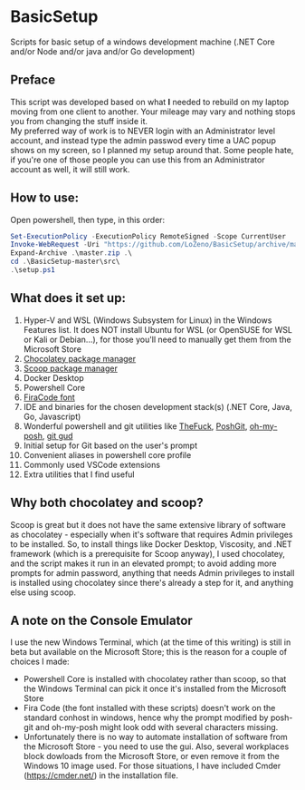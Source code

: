 # BasicSetup
Scripts for basic setup of a windows development machine (.NET Core and/or Node and/or java and/or Go development)

## Preface
This script was developed based on what **I** needed to rebuild on my laptop moving from one client to another. Your mileage may vary and nothing stops you from changing the stuff inside it.  
My preferred way of work is to NEVER login with an Administrator level account, and instead type the admin passwod every time a UAC popup shows on my screen, so I planned my setup around that. Some people hate, if you're one of those people you can use this from an Administrator account as well, it will still work.

## How to use: 
Open powershell, then type, in this order:
```powershell
Set-ExecutionPolicy -ExecutionPolicy RemoteSigned -Scope CurrentUser
Invoke-WebRequest -Uri "https://github.com/LoZeno/BasicSetup/archive/master.zip" -OutFile master.zip
Expand-Archive .\master.zip .\
cd .\BasicSetup-master\src\
.\setup.ps1
```

## What does it set up:

1. Hyper-V and WSL (Windows Subsystem for Linux) in the Windows Features list. It does NOT install Ubuntu for WSL (or OpenSUSE for WSL or Kali or Debian...), for those you'll need to manually get them from the Microsoft Store
1. [Chocolatey package manager](https://chocolatey.org/docs)
1. [Scoop package manager](https://github.com/lukesampson/scoop/wiki)
1. Docker Desktop
1. Powershell Core
1. [FiraCode font](https://github.com/tonsky/FiraCode)
1. IDE and binaries for the chosen development stack(s) (.NET Core, Java, Go, Javascript)
1. Wonderful powershell and git utilities like [TheFuck](https://github.com/nvbn/thefuck), [PoshGit](https://github.com/dahlbyk/posh-git), [oh-my-posh](https://github.com/JanDeDobbeleer/oh-my-posh), [git gud](https://github.com/fsufitch/git-gud)
1. Initial setup for Git based on the user's prompt
1. Convenient aliases in powershell core profile
1. Commonly used VSCode extensions
1. Extra utilities that I find useful

## Why both chocolatey and scoop?

Scoop is great but it does not have the same extensive library of software as chocolatey - especially when it's software that requires Admin privileges to be installed. So, to install things like Docker Desktop, Viscosity, and .NET framework (which is a prerequisite for Scoop anyway), I used chocolatey, and the script makes it run in an elevated prompt; to avoid adding more prompts for admin password, anything that needs Admin privileges to install is installed using chocolatey since there's already a step for it, and anything else using scoop.

## A note on the Console Emulator

I use the new Windows Terminal, which (at the time of this writing) is still in beta but available on the Microsoft Store; this is the reason for a couple of choices I made:
* Powershell Core is installed with chocolatey rather than scoop, so that the Windows Terminal can pick it once it's installed from the Microsoft Store
* Fira Code (the font installed with these scripts) doesn't work on the standard conhost in windows, hence why the prompt modified by posh-git and oh-my-posh might look odd with several characters missing.
* Unfortunately there is no way to automate installation of software from the Microsoft Store - you need to use the gui. Also, several workplaces block dowloads from the Microsoft Store, or even remove it from the Windows 10 image used. For those situations, I have included Cmder (https://cmder.net/) in the installation file.
